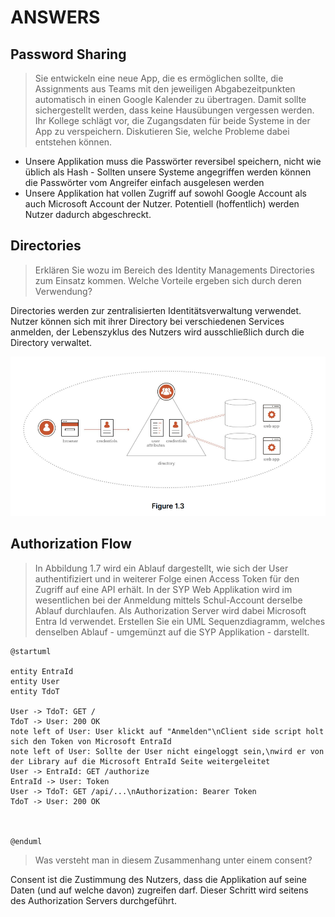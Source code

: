 # ANSWERS

## Password Sharing

> Sie entwickeln eine neue App, die es ermöglichen sollte, die Assignments aus Teams mit den jeweiligen Abgabezeitpunkten automatisch in einen Google Kalender zu übertragen. Damit sollte sichergestellt werden, dass keine Hausübungen vergessen werden.
> Ihr Kollege schlägt vor, die Zugangsdaten für beide Systeme in der App zu verspeichern. Diskutieren Sie, welche Probleme dabei entstehen können.

-   Unsere Applikation muss die Passwörter reversibel speichern, nicht wie üblich als Hash - Sollten unsere Systeme angegriffen werden können die Passwörter vom Angreifer einfach ausgelesen werden
-   Unsere Applikation hat vollen Zugriff auf sowohl Google Account als auch Microsoft Account der Nutzer. Potentiell (hoffentlich) werden Nutzer dadurch abgeschreckt.

## Directories

> Erklären Sie wozu im Bereich des Identity Managements Directories zum Einsatz kommen. Welche Vorteile ergeben sich durch deren Verwendung?

Directories werden zur zentralisierten Identitätsverwaltung verwendet.
Nutzer können sich mit ihrer Directory bei verschiedenen Services anmelden, der Lebenszyklus des Nutzers wird ausschließlich durch die Directory verwaltet.

![Directories](directories.png)

## Authorization Flow

> In Abbildung 1.7 wird ein Ablauf dargestellt, wie sich der User authentifiziert und in weiterer Folge einen Access Token für den Zugriff auf eine API erhält.
> In der SYP Web Applikation wird im wesentlichen bei der Anmeldung mittels Schul-Account derselbe Ablauf durchlaufen. Als Authorization Server wird dabei Microsoft Entra Id verwendet. Erstellen Sie ein UML Sequenzdiagramm, welches denselben Ablauf - umgemünzt auf die SYP Applikation - darstellt.

```puml
@startuml

entity EntraId
entity User
entity TdoT

User -> TdoT: GET /
TdoT -> User: 200 OK
note left of User: User klickt auf "Anmelden"\nClient side script holt sich den Token von Microsoft EntraId
note left of User: Sollte der User nicht eingeloggt sein,\nwird er von der Library auf die Microsoft EntraId Seite weitergeleitet
User -> EntraId: GET /authorize
EntraId -> User: Token
User -> TdoT: GET /api/...\nAuthorization: Bearer Token
TdoT -> User: 200 OK



@enduml
```

> Was versteht man in diesem Zusammenhang unter einem consent?

Consent ist die Zustimmung des Nutzers, dass die Applikation auf seine Daten (und auf welche davon) zugreifen darf. Dieser Schritt wird seitens des Authorization Servers durchgeführt.
